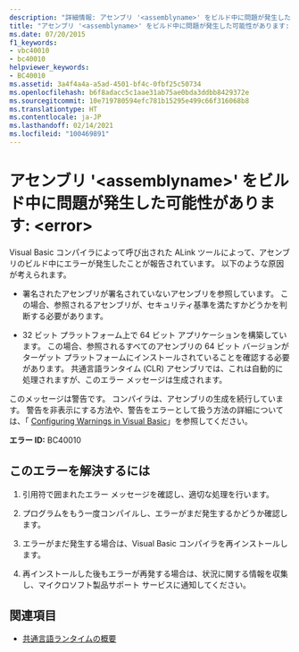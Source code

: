```yaml
---
description: "詳細情報: アセンブリ '<assemblyname>' をビルド中に問題が発生した可能性があります: <error>"
title: "アセンブリ '<assemblyname>' をビルド中に問題が発生した可能性があります: <error>"
ms.date: 07/20/2015
f1_keywords:
- vbc40010
- bc40010
helpviewer_keywords:
- BC40010
ms.assetid: 3a4f4a4a-a5ad-4501-bf4c-0fbf25c50734
ms.openlocfilehash: b6f8adacc5c1aae31ab75ae0bda3ddbb8429372e
ms.sourcegitcommit: 10e719780594efc781b15295e499c66f316068b8
ms.translationtype: HT
ms.contentlocale: ja-JP
ms.lasthandoff: 02/14/2021
ms.locfileid: "100469891"
---
```

# <a name="possible-problem-detected-while-building-assembly-assemblyname-error"></a>アセンブリ '\<assemblyname>' をビルド中に問題が発生した可能性があります: \<error>

Visual Basic コンパイラによって呼び出された ALink ツールによって、アセンブリのビルド中にエラーが発生したことが報告されています。 以下のような原因が考えられます。  
  
- 署名されたアセンブリが署名されていないアセンブリを参照しています。 この場合、参照されるアセンブリが、セキュリティ基準を満たすかどうかを判断する必要があります。  
  
- 32 ビット プラットフォーム上で 64 ビット アプリケーションを構築しています。 この場合、参照されるすべてのアセンブリの 64 ビット バージョンがターゲット プラットフォームにインストールされていることを確認する必要があります。 共通言語ランタイム (CLR) アセンブリでは、これは自動的に処理されますが、このエラー メッセージは生成されます。  
  
 このメッセージは警告です。 コンパイラは、アセンブリの生成を続行しています。 警告を非表示にする方法や、警告をエラーとして扱う方法の詳細については、「 [Configuring Warnings in Visual Basic](/visualstudio/ide/configuring-warnings-in-visual-basic)」を参照してください。  
  
 **エラー ID:** BC40010  
  
## <a name="to-correct-this-error"></a>このエラーを解決するには  
  
1. 引用符で囲まれたエラー メッセージを確認し、適切な処理を行います。  
  
2. プログラムをもう一度コンパイルし、エラーがまだ発生するかどうか確認します。  
  
3. エラーがまだ発生する場合は、Visual Basic コンパイラを再インストールします。  
  
4. 再インストールした後もエラーが再発する場合は、状況に関する情報を収集し、マイクロソフト製品サポート サービスに通知してください。  
  
## <a name="see-also"></a>関連項目

- [共通言語ランタイムの概要](../../standard/clr.md)
